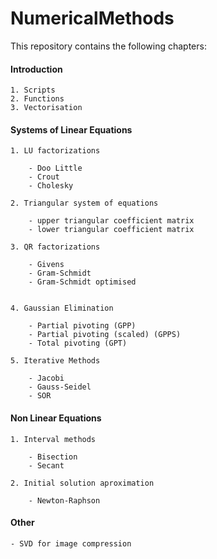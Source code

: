 # NumericalMethods #

This repository contains the following chapters:

#### Introduction ####

	1. Scripts
	2. Functions
	3. Vectorisation

#### Systems of Linear Equations ####

	1. LU factorizations

		- Doo Little
		- Crout
		- Cholesky

	2. Triangular system of equations

		- upper triangular coefficient matrix
		- lower triangular coefficient matrix

	3. QR factorizations

		- Givens
		- Gram-Schmidt
		- Gram-Schmidt optimised
		

	4. Gaussian Elimination

		- Partial pivoting (GPP)
		- Partial pivoting (scaled) (GPPS)
		- Total pivoting (GPT)

	5. Iterative Methods
	
		- Jacobi
		- Gauss-Seidel
		- SOR


#### Non Linear Equations ####

	1. Interval methods

		- Bisection
		- Secant

	2. Initial solution aproximation

		- Newton-Raphson

#### Other ####

	- SVD for image compression
